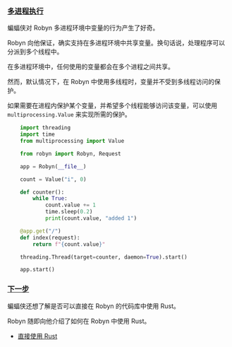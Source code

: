 ### [多进程执行](https://robyn.tech/documentation/api_reference/multiprocess_execution#multiprocess-execution)

蝙蝠侠对 Robyn 多进程环境中变量的行为产生了好奇。

Robyn 向他保证，确实支持在多进程环境中共享变量。换句话说，处理程序可以分派到多个线程中。

在多进程环境中，任何使用的变量都会在多个进程之间共享。

然而，默认情况下，在 Robyn 中使用多线程时，变量并不受到多线程访问的保护。

如果需要在进程内保护某个变量，并希望多个线程能够访问该变量，可以使用 `multiprocessing.Value` 来实现所需的保护。

```python
    import threading
    import time
    from multiprocessing import Value

    from robyn import Robyn, Request

    app = Robyn(__file__)

    count = Value("i", 0)

    def counter():
        while True:
            count.value += 1
            time.sleep(0.2)
            print(count.value, "added 1")

    @app.get("/")
    def index(request):
        return f"{count.value}"

    threading.Thread(target=counter, daemon=True).start()

    app.start()
```

### [下一步](https://robyn.tech/documentation/api_reference/multiprocess_execution#whats-next)

蝙蝠侠还想了解是否可以直接在 Robyn 的代码库中使用 Rust。

Robyn 随即向他介绍了如何在 Robyn 中使用 Rust。

- [直接使用 Rust](https://robyn.tech/documentation/api_reference/using_rust_directly)
